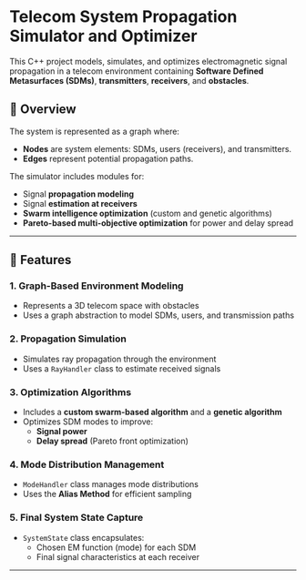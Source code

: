 # Telecom System Propagation Simulator and Optimizer

This C++ project models, simulates, and optimizes electromagnetic signal propagation in a telecom environment containing **Software Defined Metasurfaces (SDMs)**, **transmitters**, **receivers**, and **obstacles**.

## 🧠 Overview

The system is represented as a graph where:
- **Nodes** are system elements: SDMs, users (receivers), and transmitters.
- **Edges** represent potential propagation paths.

The simulator includes modules for:
- Signal **propagation modeling**
- Signal **estimation at receivers**
- **Swarm intelligence optimization** (custom and genetic algorithms)
- **Pareto-based multi-objective optimization** for power and delay spread

---

## 🚀 Features

### 1. Graph-Based Environment Modeling
- Represents a 3D telecom space with obstacles
- Uses a graph abstraction to model SDMs, users, and transmission paths

### 2. Propagation Simulation
- Simulates ray propagation through the environment
- Uses a `RayHandler` class to estimate received signals

### 3. Optimization Algorithms
- Includes a **custom swarm-based algorithm** and a **genetic algorithm**
- Optimizes SDM modes to improve:
  - **Signal power**
  - **Delay spread** (Pareto front optimization)

### 4. Mode Distribution Management
- `ModeHandler` class manages mode distributions
- Uses the **Alias Method** for efficient sampling

### 5. Final System State Capture
- `SystemState` class encapsulates:
  - Chosen EM function (mode) for each SDM
  - Final signal characteristics at each receiver

---
